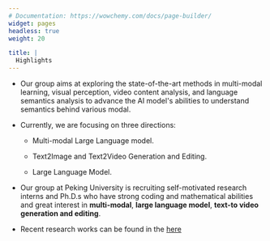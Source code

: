 ```yaml
---
# Documentation: https://wowchemy.com/docs/page-builder/
widget: pages
headless: true
weight: 20

title: | 
  Highlights
---
```


- Our group aims at exploring the state-of-the-art methods in multi-modal learning, visual perception, video content analysis, and language semantics analysis to advance the AI model's abilities to understand semantics behind various modal.

- Currently, we are focusing on three directions:

  - Multi-modal Large Language model.

  - Text2Image and Text2Video Generation and Editing. 

  - Large Language Model.
	

- Our group at Peking University is recruiting self-motivated research interns and Ph.D.s who have strong coding and mathematical abilities and great interest in **multi-modal**, **large language model**, **text-to video generation and editing**.

- Recent research works can be found in the [here](publication/)